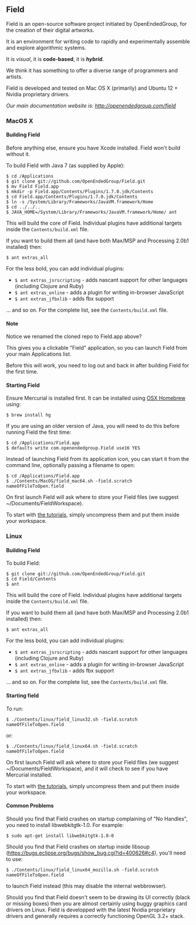 ## Field

Field is an open-source software project initiated by OpenEndedGroup, for the creation of their digital artworks.

It is an environment for writing code to rapidly and experimentally assemble and explore algorithmic systems.

It is _visual_, it is __code-based__, it is ___hybrid___.

We think it has something to offer a diverse range of programmers and artists.

Field is developed and tested on Mac OS X (primarily) and Ubuntu 12 + Nvidia proprietary drivers.

*Our main documentation website is: http://openendedgroup.com/field*

### MacOS X

#### Building Field

Before anything else, ensure you have Xcode installed.  Field won't build without it.

To build Field with Java 7 (as supplied by Apple):

	$ cd /Applications
	$ git clone git://github.com/OpenEndedGroup/Field.git
	$ mv Field Field.app
	$ mkdir -p Field.app/Contents/Plugins/1.7.0.jdk/Contents
	$ cd Field.app/Contents/Plugins/1.7.0.jdk/Contents
	$ ln -s /System/Library/Frameworks/JavaVM.framework/Home
	$ cd ../../..
	$ JAVA_HOME=/System/Library/Frameworks/JavaVM.framework/Home/ ant

This will build the core of Field. Individual plugins have additional targets inside the `Contents/build.xml` file.

If you want to build them all (and have both Max/MSP and Processing 2.0b1 installed) then:

	$ ant extras_all

For the less bold, you can add individual plugins:

* `$ ant extras_jsrscripting` - adds nascant support for other languages (including Clojure and Ruby)
* `$ ant extras_online` - adds a plugin for writing in-browser JavaScript
* `$ ant extras_jfbxlib` - adds fbx support

... and so on. For the complete list, see the `Contents/build.xml` file.


#### Note

Notice we renamed the cloned repo to Field.app above?

This gives you a clickable "Field" application, so you can launch Field from your main Applications list.

Before this will work, you need to log out and back in after building Field for the first time.


#### Starting Field

Ensure Mercurial is installed first.  It can be installed using [OSX Homebrew](http://brew.sh) using:

	$ brew install hg

If you are using an older version of Java, you will need to do this before running Field the first time:

	$ cd /Applications/Field.app
	$ defaults write com.openendedgroup.Field use16 YES

Instead of launching Field from its application icon, you can start it from the command line, optionally passing a filename to open:

	$ cd /Applications/Field.app
	$ ./Contents/MacOS/field_mac64.sh -field.scratch nameOfFileToOpen.field

On first launch Field will ask where to store your Field files (we suggest ~/Documents/FieldWorkspace).

To start with [the tutorials](http://openendedgroup.com/field/FieldGATech), simply uncompress them and put them inside your workspace.


### Linux

#### Building Field

To build Field:

	$ git clone git://github.com/OpenEndedGroup/Field.git
	$ cd Field/Contents
	$ ant

This will build the core of Field. Individual plugins have additional targets inside the `Contents/build.xml` file.

If you want to build them all (and have both Max/MSP and Processing 2.0b1 installed) then:

	$ ant extras_all

For the less bold, you can add individual plugins:

* `$ ant extras_jsrscripting` - adds nascant support for other languages (including Clojure and Ruby)
* `$ ant extras_online` - adds a plugin for writing in-browser JavaScript
* `$ ant extras_jfbxlib` - adds fbx support

... and so on. For the complete list, see the `Contents/build.xml` file.


#### Starting field

To run:

	$ ./Contents/linux/field_linux32.sh -field.scratch nameOfFileToOpen.field

or:

	$ ./Contents/linux/field_linux64.sh -field.scratch nameOfFileToOpen.field

On first launch Field will ask where to store your Field files (we suggest ~/Documents/FieldWorkspace), and it will check to see if you have Mercurial installed.

To start with [the tutorials](http://openendedgroup.com/field/FieldGATech), simply uncompress them and put them inside your workspace.

#### Common Problems

Should you find that Field crashes on startup complaining of "No Handles", you need to install libwebkitgtk-1.0. For example:

	$ sudo apt-get install libwebkitgtk-1.0-0

Should you find that Field crashes on startup inside libsoup (https://bugs.eclipse.org/bugs/show_bug.cgi?id=400626#c4), you'll need to use:

	$ ./Contents/linux/field_linux64_mozilla.sh -field.scratch nameOfFileToOpen.field
	
to launch Field instead (this may disable the internal webbrowser). 

Should you find that Field doesn't seem to be drawing its UI correctly (black or missing boxes) then you are almost certainly using buggy graphics card drivers on Linux. Field is developped with the latest Nvidia proprietary drivers and generally requires a correctly functioning OpenGL 3.2+ stack.




